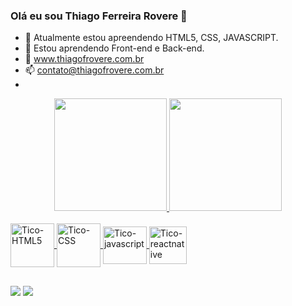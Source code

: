### Olá eu sou Thiago Ferreira Rovere 👋

- 🌱 Atualmente estou apreendendo HTML5, CSS, JAVASCRIPT. 
- 🌱 Estou aprendendo Front-end e Back-end. 
- 🌱 www.thiagofrovere.com.br
- 📫 contato@thiagofrovere.com.br
-    


<div align="center">
  <a href="https://github.com/ThiagoFRovere">
  <img height="180em" src="https://github-readme-stats.vercel.app/api?username=ThiagoFRovere&show_icons=true&theme=tokyonight&include_all_commits=true&count_private=true"/>
  <img height="180em" src="https://github-readme-stats.vercel.app/api/top-langs/?username=ThiagoFRovere&layout=compact&langs_count=7&theme=tokyonight"/>

</div>
  
  <div style="display: inline_block"><br> 
  <img align="center" alt="Tico-HTML5" height="70" width="70" src="https://cdn.jsdelivr.net/gh/devicons/devicon/icons/html5/html5-original.svg"> 
  <img align="center" alt="Tico-CSS" height="70" width="70" src="https://cdn.jsdelivr.net/gh/devicons/devicon/icons/css3/css3-original.svg">  
  <img align="center" alt="Tico-javascript" height="60" width="70" src="https://cdn.jsdelivr.net/gh/devicons/devicon/icons/javascript/javascript-plain.svg">   
  <img align="Center" alt="Tico-reactnative" height="60" widht="70" src="https://cdn.jsdelivr.net/gh/devicons/devicon/icons/react/react-original-wordmark.svg">
    
</div>
  
  ##
  
  <div> 

  <a href = "mailto:magia3dfloripa@gmail.com"><img src="https://img.shields.io/badge/Gmail-D14836?style=for-the-badge&logo=gmail&logoColor=white" target="_blank"></a>
  <a href="https://www.linkedin.com/in/thiago-ferreira-rôvere-783734223" target="_blank"><img src="https://img.shields.io/badge/-LinkedIn-%230077B5?style=for-the-badge&logo=linkedin&logoColor=white" target="_blank"></a> 
  
</div>
 

